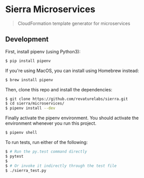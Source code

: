 # Sierra Microservices

> CloudFormation template generator for microservices

## Development

First, install pipenv (using Python3):

```bash
$ pip install pipenv
```

If you're using MacOS, you can install using Homebrew instead:

```bash
$ brew install pipenv
```

Then, clone this repo and install the dependencies:

```bash
$ git clone https://github.com/revaturelabs/sierra.git
$ cd sierra/microservices/
$ pipenv install --dev
```

Finally activate the pipenv environment. You should activate the environment whenever you run this project.

```bash
$ pipenv shell
```

To run tests, run either of the following:

```bash
$ # Run the py.test command directly
$ pytest
$
$ # Or invoke it indirectly through the test file
$ ./sierra_test.py
```
